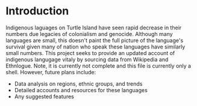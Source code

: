 # Introduction
Indigenous laguages on Turtle Island have seen rapid decrease in their numbers due legacies of colonialism and genocide.
Although many languages are small, this doesn't paint the full picture of the language's survival given many of nation who 
speak these languages have similarly small numbers.
This project seeks to provide an updated account of indigenous langugage vitaly by sourcing data from Wikipedia and Ethnlogue. Note, it is currently not complete
and this file is currently only a shell. However, future plans include:
* Data analysis on regions, ethnic groups, and trends
* Detailed accounts and resources for these languages
* Any suggested features
